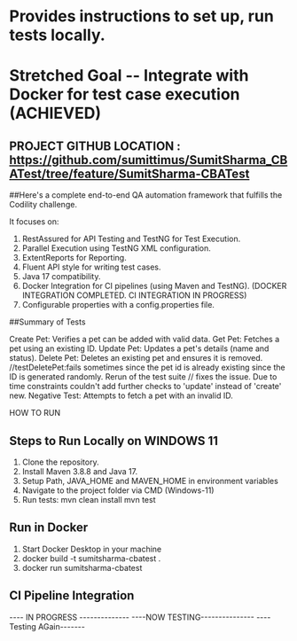 # Provides instructions to set up, run tests locally.
# Stretched Goal -- Integrate with Docker for test case execution (ACHIEVED)

## PROJECT GITHUB LOCATION : https://github.com/sumittimus/SumitSharma_CBATest/tree/feature/SumitSharma-CBATest

##Here's a complete end-to-end QA automation framework that fulfills the Codility challenge. 

It focuses on:
1.	RestAssured for API Testing and TestNG for Test Execution.
2.	Parallel Execution using TestNG XML configuration.
3.	ExtentReports for Reporting.
4.	Fluent API style for writing test cases.
5.	Java 17 compatibility.
6.	Docker Integration for CI pipelines (using Maven and TestNG). (DOCKER INTEGRATION COMPLETED. CI INTEGRATION IN PROGRESS)
7.	Configurable properties with a config.properties file.


##Summary of Tests

Create Pet: Verifies a pet can be added with valid data.
Get Pet: Fetches a pet using an existing ID.
Update Pet: Updates a pet's details (name and status).
Delete Pet: Deletes an existing pet and ensures it is removed. 
//testDeletePet:fails sometimes since the pet id is already existing since the ID is generated randomly. Rerun of the test suite
// fixes the issue. Due to time constraints couldn't add further checks to 'update' instead of 'create' new.
Negative Test: Attempts to fetch a pet with an invalid ID.

HOW TO RUN 

## Steps to Run Locally on WINDOWS 11
1. Clone the repository.
2. Install Maven 3.8.8 and Java 17.
3. Setup Path, JAVA_HOME and MAVEN_HOME in environment variables
4. Navigate to the project folder via CMD (Windows-11)
5. Run tests:
mvn clean install
mvn test

## Run in Docker
1. Start Docker Desktop in your machine
2. docker build -t sumitsharma-cbatest .
3. docker run sumitsharma-cbatest

## CI Pipeline Integration
---- IN PROGRESS --------------
----NOW TESTING---------------
----Testing AGain-------
